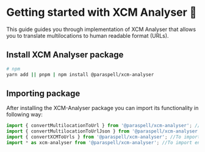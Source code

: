 # Getting started with XCM Analyser 🔎
This guide guides you through implementation of XCM Analyser that allows you to translate multilocations to human readable format (URLs).

## Install XCM Analyser package
```sh
# npm
yarn add || pnpm | npm install @paraspell/xcm-analyser
```

## Importing package
After installing the XCM-Analyser package you can import its functionality in following way:

```js
import { convertMultilocationToUrl } from '@paraspell/xcm-analyser'; //To import conversion from object
import { convertMultilocationToUrlJson } from '@paraspell/xcm-analyser'; //To import conversion from JSON
import { convertXCMToUrls } from '@paraspell/xcm-analyser'; //To import conversion from XCM message
import * as xcm-analyser from '@paraspell/xcm-analyser'; //To import entire functionality
```


